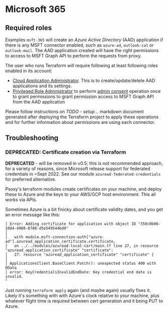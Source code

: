 # Microsoft 365

## Required roles
Examples `msft-365` will create an *Azure Active Directory* (AAD) application if there is any MSFT connector enabled, such
as `azure-ad`, `outlook-cal` or `outlook-mail`. The AAD application created will have the right permissions to access to
MSFT Graph API to perform the requests from proxy.

The user who runs Terraform will require following at least following roles enabled in its account:
- [Cloud Application Administrator](https://learn.microsoft.com/en-us/azure/active-directory/roles/permissions-reference#cloud-application-administrator). This is to create/update/delete AAD applications and its settings.
- [Privileged Role Administrator](https://learn.microsoft.com/en-us/azure/active-directory/roles/permissions-reference#privileged-role-administrator) to perform [admin consent](https://learn.microsoft.com/en-us/azure/active-directory/manage-apps/grant-admin-consent?pivots=ms-graph#prerequisites) operation once to grant permissions
to grant permission access to MSFT Graph API from the AAD application

Please follow instructions on *TODO - setup ..* markdown document generated after
deploying the Terraform project to apply these operations and for further information about
permissions are using each connector.

## Troubleshooting

### DEPRECATED: Certificate creation via Terraform

**DEPRECATED** - will be removed in v0.5; this is not recommended approach, for a variety of
reasons, since Microsoft release support for federated credentials in ~Sept 2022. See our module
`azuread-federated-credentials` for preferred alternative.

Psoxy's terraform modules create certificates on your machine, and deploy these to Azure and the
keys to your AWS/GCP host environment. This all works via APIs.

Sometimes Azure is a bit finicky about certificate validity dates, and you get an error message
like this:

```
│ Error: Adding certificate for application with object ID "350c0b06-10d4-4908-8708-d5e549544bd0"
│
│   with module.msft-connection-auth["azure-ad"].azuread_application_certificate.certificate,
│   on ../../modules/azuread-local-cert/main.tf line 27, in resource "azuread_application_certificate" "certificate":
│   27: resource "azuread_application_certificate" "certificate" {
│
│ ApplicationsClient.BaseClient.Patch(): unexpected status 400 with OData
│ error: KeyCredentialsInvalidEndDate: Key credential end date is invalid.
╵
```

Just running `terraform apply` again (and maybe again) usually fixes it. Likely it's something with
with Azure's clock relative to your machine, plus whatever flight time is required between cert
generation and it being PUT to Azure.